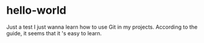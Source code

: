# hello-world
Just a test
I just wanna learn how to use Git in my projects. According to the guide, it seems that it 's easy to learn.
